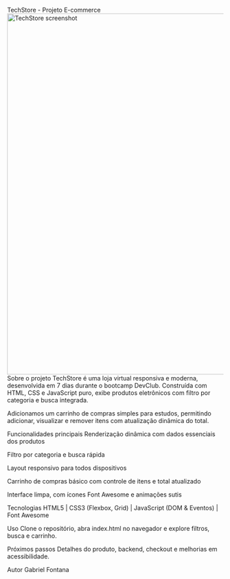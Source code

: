 TechStore - Projeto E-commerce
<img width="1888" height="841" alt="TechStore screenshot" src="https://github.com/user-attachments/assets/05992c2e-77f7-484f-8566-918f61e2cef9" />
Sobre o projeto
TechStore é uma loja virtual responsiva e moderna, desenvolvida em 7 dias durante o bootcamp DevClub.
Construída com HTML, CSS e JavaScript puro, exibe produtos eletrônicos com filtro por categoria e busca integrada.

Adicionamos um carrinho de compras simples para estudos, permitindo adicionar, visualizar e remover itens com atualização dinâmica do total.

Funcionalidades principais
Renderização dinâmica com dados essenciais dos produtos

Filtro por categoria e busca rápida

Layout responsivo para todos dispositivos

Carrinho de compras básico com controle de itens e total atualizado

Interface limpa, com ícones Font Awesome e animações sutis

Tecnologias
HTML5 | CSS3 (Flexbox, Grid) | JavaScript (DOM & Eventos) | Font Awesome

Uso
Clone o repositório, abra index.html no navegador e explore filtros, busca e carrinho.

Próximos passos
Detalhes do produto, backend, checkout e melhorias em acessibilidade.

Autor
Gabriel Fontana


